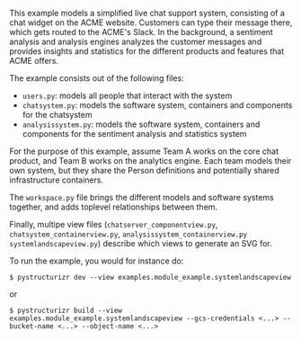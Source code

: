 This example models a simplified live chat support system, consisting of a chat widget on the ACME website. Customers can type their message there, which gets routed to the ACME's Slack. In the background, a sentiment analysis and analysis engines analyzes the customer messages and provides insights and statistics for the different products and features that ACME offers.

The example consists out of the following files:
- `users.py`: models all people that interact with the system
- `chatsystem.py`: models the software system, containers and components for the chatsystem
- `analysissystem.py`: models the software system, containers and components for the sentiment analysis and statistics system

For the purpose of this example, assume Team A works on the core chat product, and Team B works on the analytics engine. Each team models their own system, but they share the Person definitions and potentially shared infrastructure containers.

The `workspace.py` file brings the different models and software systems together, and adds toplevel relationships between them.

Finally, multipe view files (`chatserver_componentview.py`, `chatsystem_containerview.py`, `analysissystem_containerview.py` `systemlandscapeview.py`) describe which views to generate an SVG for.

To run the example, you would for instance do:
```
$ pystructurizr dev --view examples.module_example.systemlandscapeview
```
or 
```
$ pystructurizr build --view examples.module_example.systemlandscapeview --gcs-credentials <...> --bucket-name <...> --object-name <...>
```
